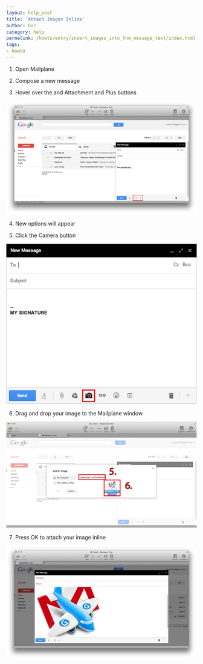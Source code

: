 ```yaml
---
layout: help_post
title: 'Attach Images Inline'
author: Gor
category: help
permalink: /howto/entry/insert_images_into_the_message_text/index.html
tags:
- howto
---
```


1) Open Mailplane

2) Compose a new message

3) Hover over the and Attachment and Plus buttons

![screen1](/assets/howto/2013-10-02-attach_images_inline/screen1.png)

4) New options will appear

5) Click the Camera button

![screen2](/assets/howto/2013-10-02-attach_images_inline/screen2.png)

6) Drag and drop your image to the Mailplane window

![screen3](/assets/howto/2013-10-02-attach_images_inline/screen3.png)

7) Press OK to attach your image inline

![screen3](/assets/howto/2013-10-02-attach_images_inline/screen4.png)